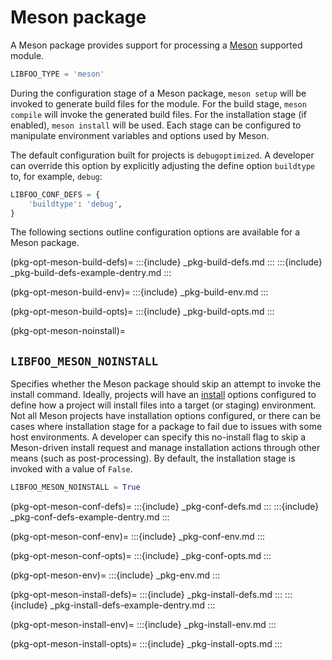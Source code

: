 # Meson package

A Meson package provides support for processing a [Meson][meson] supported
module.

```python
LIBFOO_TYPE = 'meson'
```

During the configuration stage of a Meson package, `meson setup` will be
invoked to generate build files for the module. For the build stage,
`meson compile` will invoke the generated build files. For the installation
stage (if enabled), `meson install` will be used. Each stage can be
configured to manipulate environment variables and options used by Meson.

The default configuration built for projects is `debugoptimized`. A developer
can override this option by explicitly adjusting the define option
`buildtype` to, for example, `debug`:

```python
LIBFOO_CONF_DEFS = {
    'buildtype': 'debug',
}
```

The following sections outline configuration options are available for a Meson
package.

(pkg-opt-meson-build-defs)=
:::{include} _pkg-build-defs.md
:::
:::{include} _pkg-build-defs-example-dentry.md
:::

(pkg-opt-meson-build-env)=
:::{include} _pkg-build-env.md
:::

(pkg-opt-meson-build-opts)=
:::{include} _pkg-build-opts.md
:::

(pkg-opt-meson-noinstall)=
## `LIBFOO_MESON_NOINSTALL`

Specifies whether the Meson package should skip an attempt to invoke the
install command. Ideally, projects will have an [install][meson-install]
options configured to define how a project will install files into a target
(or staging) environment. Not all Meson projects have installation options
configured, or there can be cases where installation stage for a package to
fail due to issues with some host environments. A developer can specify this
no-install flag to skip a Meson-driven install request and manage installation
actions through other means (such as post-processing). By default, the
installation stage is invoked with a value of `False`.

```python
LIBFOO_MESON_NOINSTALL = True
```

(pkg-opt-meson-conf-defs)=
:::{include} _pkg-conf-defs.md
:::
:::{include} _pkg-conf-defs-example-dentry.md
:::

(pkg-opt-meson-conf-env)=
:::{include} _pkg-conf-env.md
:::

(pkg-opt-meson-conf-opts)=
:::{include} _pkg-conf-opts.md
:::

(pkg-opt-meson-env)=
:::{include} _pkg-env.md
:::

(pkg-opt-meson-install-defs)=
:::{include} _pkg-install-defs.md
:::
:::{include} _pkg-install-defs-example-dentry.md
:::

(pkg-opt-meson-install-env)=
:::{include} _pkg-install-env.md
:::

(pkg-opt-meson-install-opts)=
:::{include} _pkg-install-opts.md
:::


[meson-install]: https://mesonbuild.com/Commands.html#install
[meson]: https://mesonbuild.com/
